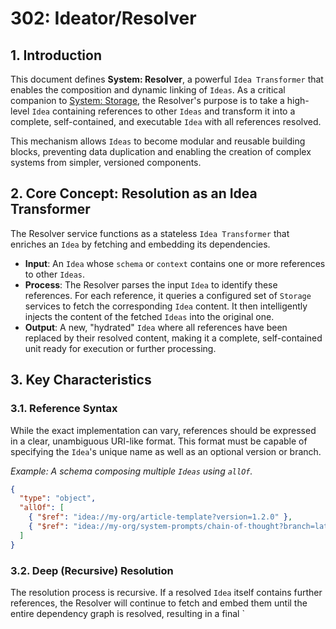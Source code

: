 # 302: Ideator/Resolver

## 1. Introduction

This document defines **System: Resolver**, a powerful `Idea Transformer` that enables the composition and dynamic linking of `Ideas`. As a critical companion to [System: Storage](./301_ideator_storage.md), the Resolver's purpose is to take a high-level `Idea` containing references to other `Ideas` and transform it into a complete, self-contained, and executable `Idea` with all references resolved.

This mechanism allows `Ideas` to become modular and reusable building blocks, preventing data duplication and enabling the creation of complex systems from simpler, versioned components.

## 2. Core Concept: Resolution as an Idea Transformer

The Resolver service functions as a stateless `Idea Transformer` that enriches an `Idea` by fetching and embedding its dependencies.

- **Input**: An `Idea` whose `schema` or `context` contains one or more references to other `Ideas`.
- **Process**: The Resolver parses the input `Idea` to identify these references. For each reference, it queries a configured set of `Storage` services to fetch the corresponding `Idea` content. It then intelligently injects the content of the fetched `Ideas` into the original one.
- **Output**: A new, "hydrated" `Idea` where all references have been replaced by their resolved content, making it a complete, self-contained unit ready for execution or further processing.

## 3. Key Characteristics

### 3.1. Reference Syntax

While the exact implementation can vary, references should be expressed in a clear, unambiguous URI-like format. This format must be capable of specifying the `Idea`'s unique name as well as an optional version or branch.

_Example: A schema composing multiple `Ideas` using `allOf`._

```json
{
  "type": "object",
  "allOf": [
    { "$ref": "idea://my-org/article-template?version=1.2.0" },
    { "$ref": "idea://my-org/system-prompts/chain-of-thought?branch=latest" }
  ]
}
```

### 3.2. Deep (Recursive) Resolution

The resolution process is recursive. If a resolved `Idea` itself contains further references, the Resolver will continue to fetch and embed them until the entire dependency graph is resolved, resulting in a final `
